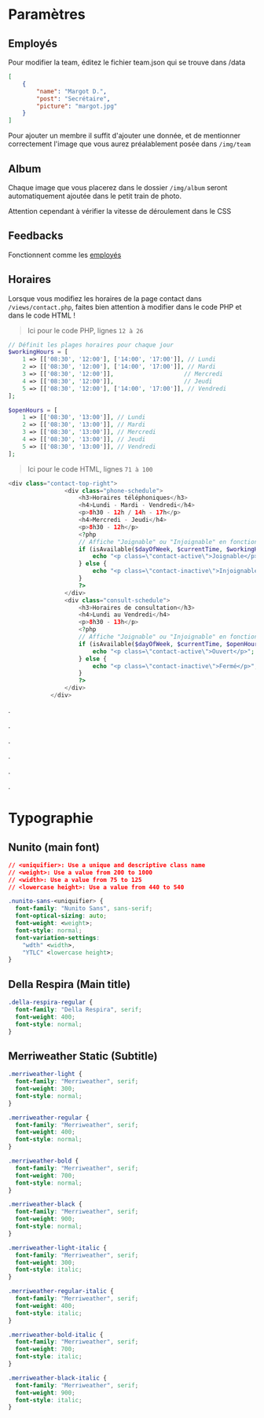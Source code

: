 # Paramètres
## Employés
Pour modifier la team, éditez le fichier team.json qui se trouve dans /data
```json
[
    {
        "name": "Margot D.",
        "post": "Secrétaire",
        "picture": "margot.jpg"
    }
]
```
Pour ajouter un membre il suffit d'ajouter une donnée, et de mentionner correctement l'image que vous aurez préalablement posée dans `/img/team`

## Album
Chaque image que vous placerez dans le dossier `/img/album` seront automatiquement ajoutée dans le petit train de photo.

Attention cependant à vérifier la vitesse de déroulement dans le CSS

## Feedbacks

Fonctionnent comme les [employés](#employés)

## Horaires

Lorsque vous modifiez les horaires de la page contact dans `/views/contact.php`, faites bien attention à modifier dans le code PHP et dans le code HTML !

>Ici pour le code PHP, lignes `12 à 26`
```php
// Définit les plages horaires pour chaque jour
$workingHours = [
    1 => [['08:30', '12:00'], ['14:00', '17:00']], // Lundi
    2 => [['08:30', '12:00'], ['14:00', '17:00']], // Mardi
    3 => [['08:30', '12:00']],                    // Mercredi
    4 => [['08:30', '12:00']],                    // Jeudi
    5 => [['08:30', '12:00'], ['14:00', '17:00']], // Vendredi
];

$openHours = [
    1 => [['08:30', '13:00']], // Lundi
    2 => [['08:30', '13:00']], // Mardi
    3 => [['08:30', '13:00']], // Mercredi
    4 => [['08:30', '13:00']], // Jeudi
    5 => [['08:30', '13:00']], // Vendredi
];
```

>Ici pour le code HTML, lignes `71 à 100`
```php
<div class="contact-top-right">
                <div class="phone-schedule">
                    <h3>Horaires téléphoniques</h3>
                    <h4>Lundi - Mardi - Vendredi</h4>
                    <p>8h30 - 12h / 14h - 17h</p>
                    <h4>Mercredi - Jeudi</h4>
                    <p>8h30 - 12h</p>
                    <?php
                    // Affiche "Joignable" ou "Injoignable" en fonction de la disponibilité
                    if (isAvailable($dayOfWeek, $currentTime, $workingHours)) {
                        echo "<p class=\"contact-active\">Joignable</p>";
                    } else {
                        echo "<p class=\"contact-inactive\">Injoignable</p>";
                    }
                    ?>
                </div>
                <div class="consult-schedule">
                    <h3>Horaires de consultation</h3>
                    <h4>Lundi au Vendredi</h4>
                    <p>8h30 - 13h</p>
                    <?php
                    // Affiche "Joignable" ou "Injoignable" en fonction de la disponibilité
                    if (isAvailable($dayOfWeek, $currentTime, $openHours)) {
                        echo "<p class=\"contact-active\">Ouvert</p>";
                    } else {
                        echo "<p class=\"contact-inactive\">Fermé</p>";
                    }
                    ?>
                </div>
            </div>
```
.

.

.

.

.

.

# Typographie

## Nunito (main font)
```css
// <uniquifier>: Use a unique and descriptive class name
// <weight>: Use a value from 200 to 1000
// <width>: Use a value from 75 to 125
// <lowercase height>: Use a value from 440 to 540

.nunito-sans-<uniquifier> {
  font-family: "Nunito Sans", sans-serif;
  font-optical-sizing: auto;
  font-weight: <weight>;
  font-style: normal;
  font-variation-settings:
    "wdth" <width>,
    "YTLC" <lowercase height>;
}
```

## Della Respira (Main title)

```css
.della-respira-regular {
  font-family: "Della Respira", serif;
  font-weight: 400;
  font-style: normal;
}
```

## Merriweather Static (Subtitle)
```css
.merriweather-light {
  font-family: "Merriweather", serif;
  font-weight: 300;
  font-style: normal;
}

.merriweather-regular {
  font-family: "Merriweather", serif;
  font-weight: 400;
  font-style: normal;
}

.merriweather-bold {
  font-family: "Merriweather", serif;
  font-weight: 700;
  font-style: normal;
}

.merriweather-black {
  font-family: "Merriweather", serif;
  font-weight: 900;
  font-style: normal;
}

.merriweather-light-italic {
  font-family: "Merriweather", serif;
  font-weight: 300;
  font-style: italic;
}

.merriweather-regular-italic {
  font-family: "Merriweather", serif;
  font-weight: 400;
  font-style: italic;
}

.merriweather-bold-italic {
  font-family: "Merriweather", serif;
  font-weight: 700;
  font-style: italic;
}

.merriweather-black-italic {
  font-family: "Merriweather", serif;
  font-weight: 900;
  font-style: italic;
}
```